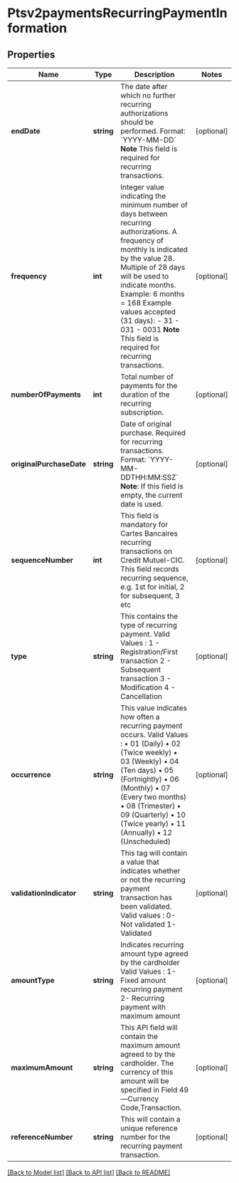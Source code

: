 # Ptsv2paymentsRecurringPaymentInformation

## Properties
Name | Type | Description | Notes
------------ | ------------- | ------------- | -------------
**endDate** | **string** | The date after which no further recurring authorizations should be performed. Format: &#x60;YYYY-MM-DD&#x60; **Note** This field is required for recurring transactions. | [optional] 
**frequency** | **int** | Integer value indicating the minimum number of days between recurring authorizations. A frequency of monthly is indicated by the value 28. Multiple of 28 days will be used to indicate months.  Example: 6 months &#x3D; 168  Example values accepted (31 days): - 31 - 031 - 0031  **Note** This field is required for recurring transactions. | [optional] 
**numberOfPayments** | **int** | Total number of payments for the duration of the recurring subscription. | [optional] 
**originalPurchaseDate** | **string** | Date of original purchase. Required for recurring transactions. Format: &#x60;YYYY-MM-DDTHH:MM:SSZ&#x60; **Note**: If this field is empty, the current date is used. | [optional] 
**sequenceNumber** | **int** | This field is mandatory for Cartes Bancaires recurring transactions on Credit Mutuel-CIC.       This field records recurring sequence, e.g. 1st for initial,  2 for subsequent, 3 etc | [optional] 
**type** | **string** | This contains the type of recurring payment. Valid Values : 1 - Registration/First transaction 2 - Subsequent transaction 3 - Modification 4 - Cancellation | [optional] 
**occurrence** | **string** | This value indicates how often a recurring payment occurs. Valid Values : • 01 (Daily) • 02 (Twice weekly) • 03 (Weekly) • 04 (Ten days) • 05 (Fortnightly) • 06 (Monthly) • 07 (Every two months) • 08 (Trimester) • 09 (Quarterly) • 10 (Twice yearly) • 11 (Annually) • 12 (Unscheduled) | [optional] 
**validationIndicator** | **string** | This tag will contain a value that indicates whether or not the recurring payment transaction has been validated. Valid values : 0- Not validated 1- Validated | [optional] 
**amountType** | **string** | Indicates recurring amount type agreed by the cardholder Valid Values : 1- Fixed amount recurring payment 2- Recurring payment with maximum amount | [optional] 
**maximumAmount** | **string** | This API field will contain the maximum amount agreed to by the cardholder. The currency of this amount will be specified in Field 49—Currency Code,Transaction. | [optional] 
**referenceNumber** | **string** | This will contain a unique reference number for the recurring payment transaction. | [optional] 

[[Back to Model list]](../README.md#documentation-for-models) [[Back to API list]](../README.md#documentation-for-api-endpoints) [[Back to README]](../README.md)


